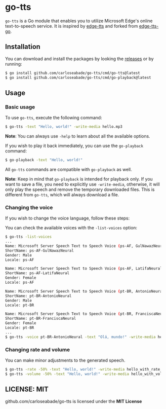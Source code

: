 # go-tts

`go-tts` is a Go module that enables you to utilize Microsoft Edge's online text-to-speech service. It is inspired by [edge-tts](https://github.com/rany2/edge-tts) and forked from [edge-tts-go](https://github.com/rany2/edge-tts).

## Installation

You can download and install the packages by looking the [releases](https://github.com/carloseabade/go-tts/releases) or by running:

```bash
$ go install github.com/carloseabade/go-tts/cmd/go-tts@latest
$ go install github.com/carloseabade/go-tts/cmd/go-playback@latest
```

## Usage

### Basic usage

To use `go-tts`, execute the following command:

```bash
$ go-tts -text "Hello, world!" -write-media hello.mp3
```

**Note**: You can always use `-help` to learn about all the available options.

If you wish to play it back immediately, you can use the `go-playback` command:

```bash
$ go-playback -text "Hello, world!"
```

All `go-tts` commands are compatible with `go-playback` as well.

**Note**: Keep in mind that `go-playback` is intended for playback only. If you want to save a file, you need to explicitly use `-write-media`, otherwise, it will only play the speech and remove the temporary downloaded files. This is different from `go-tts`, which will always download a file.

### Changing the voice

If you wish to change the voice language, follow these steps:

You can check the available voices with the `-list-voices` option:

```bash
$ go-tts -list-voices
...
Name: Microsoft Server Speech Text to Speech Voice (ps-AF, GulNawazNeural)
ShortName: ps-AF-GulNawazNeural
Gender: Male
Locale: ps-AF

Name: Microsoft Server Speech Text to Speech Voice (ps-AF, LatifaNeural)
ShortName: ps-AF-LatifaNeural
Gender: Female
Locale: ps-AF

Name: Microsoft Server Speech Text to Speech Voice (pt-BR, AntonioNeural)
ShortName: pt-BR-AntonioNeural
Gender: Male
Locale: pt-BR

Name: Microsoft Server Speech Text to Speech Voice (pt-BR, FranciscaNeural)
ShortName: pt-BR-FranciscaNeural
Gender: Female
Locale: pt-BR
...
$ go-tts -voice pt-BR-AntonioNeural -text "Olá, mundo!" -write-media hello_in_portuguese.mp3
```

### Changing rate and volume

You can make minor adjustments to the generated speech.

```bash
$ go-tts -rate -50% -text "Hello, world!" -write-media hello_with_rate_halved.mp3
$ go-tts -volume -50% -text "Hello, world!" -write-media hello_with_volume_halved.mp3
```

## LICENSE: MIT
github.com/carloseabade/go-tts is licensed under the **MIT License**
